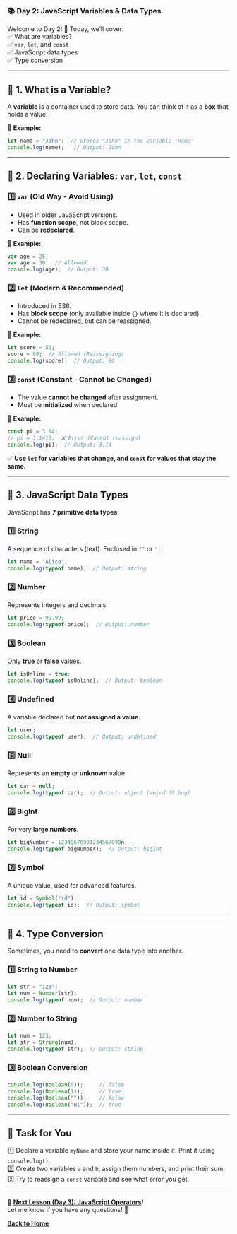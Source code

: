 ### **📚 Day 2: JavaScript Variables & Data Types**  
Welcome to Day 2! 🎉 Today, we’ll cover:  
✅ What are variables?  
✅ `var`, `let`, and `const`  
✅ JavaScript data types  
✅ Type conversion  

---

## **🔹 1. What is a Variable?**  
A **variable** is a container used to store data. You can think of it as a **box** that holds a value.  

📌 **Example:**  
```js
let name = "John";  // Stores "John" in the variable 'name'
console.log(name);   // Output: John
```

---

## **🔹 2. Declaring Variables: `var`, `let`, `const`**  

### **1️⃣ `var` (Old Way - Avoid Using)**
- Used in older JavaScript versions.  
- Has **function scope**, not block scope.  
- Can be **redeclared**.  

🔹 **Example:**  
```js
var age = 25;
var age = 30;  // Allowed
console.log(age);  // Output: 30
```

### **2️⃣ `let` (Modern & Recommended)**
- Introduced in ES6.  
- Has **block scope** (only available inside `{}` where it is declared).  
- Cannot be redeclared, but can be reassigned.  

🔹 **Example:**  
```js
let score = 50;
score = 80;  // Allowed (Reassigning)
console.log(score);  // Output: 80
```

### **3️⃣ `const` (Constant - Cannot be Changed)**
- The value **cannot be changed** after assignment.  
- Must be **initialized** when declared.  

🔹 **Example:**  
```js
const pi = 3.14;
// pi = 3.1415;  ❌ Error (Cannot reassign)
console.log(pi);  // Output: 3.14
```

✅ **Use `let` for variables that change, and `const` for values that stay the same.**  

---

## **🔹 3. JavaScript Data Types**  
JavaScript has **7 primitive data types**:

### **1️⃣ String**
A sequence of characters (text). Enclosed in `""` or `''`.  
```js
let name = "Alice";
console.log(typeof name);  // Output: string
```

### **2️⃣ Number**
Represents integers and decimals.  
```js
let price = 99.99;
console.log(typeof price);  // Output: number
```

### **3️⃣ Boolean**
Only **true** or **false** values.  
```js
let isOnline = true;
console.log(typeof isOnline);  // Output: boolean
```

### **4️⃣ Undefined**
A variable declared but **not assigned a value**.  
```js
let user;
console.log(typeof user);  // Output: undefined
```

### **5️⃣ Null**
Represents an **empty** or **unknown** value.  
```js
let car = null;
console.log(typeof car);  // Output: object (weird JS bug)
```

### **6️⃣ BigInt**  
For very **large numbers**.  
```js
let bigNumber = 12345678901234567890n;
console.log(typeof bigNumber);  // Output: bigint
```

### **7️⃣ Symbol**  
A unique value, used for advanced features.  
```js
let id = Symbol("id");
console.log(typeof id);  // Output: symbol
```

---

## **🔹 4. Type Conversion**
Sometimes, you need to **convert** one data type into another.

### **1️⃣ String to Number**
```js
let str = "123";
let num = Number(str);
console.log(typeof num);  // Output: number
```

### **2️⃣ Number to String**
```js
let num = 123;
let str = String(num);
console.log(typeof str);  // Output: string
```

### **3️⃣ Boolean Conversion**
```js
console.log(Boolean(0));     // false
console.log(Boolean(1));     // true
console.log(Boolean(""));    // false
console.log(Boolean("Hi"));  // true
```

---

## **📝 Task for You**
1️⃣ Declare a variable `myName` and store your name inside it. Print it using `console.log()`.  
2️⃣ Create two variables `a` and `b`, assign them numbers, and print their sum.  
3️⃣ Try to reassign a `const` variable and see what error you get.  

---

🎯 **[Next Lesson (Day 3): JavaScript Operators](../day_3/README.md)!**  
Let me know if you have any questions! 🚀

[**Back to Home**](../../../README.md)